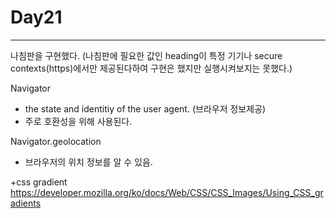 # Day21 

---
나침판을 구현했다.
(나침판에 필요한 값인 heading이 특정 기기나 secure contexts(https)에서만 제공된다하여 구현은 했지만 실행시켜보지는 못했다.)

Navigator
- the state and identitiy of the user agent. (브라우저 정보제공)
- 주로 호환성을 위해 사용된다.

Navigator.geolocation 
- 브라우저의 위치 정보를 알 수 있음. 

+css gradient
https://developer.mozilla.org/ko/docs/Web/CSS/CSS_Images/Using_CSS_gradients